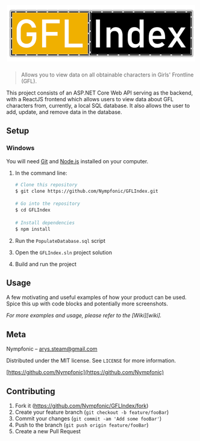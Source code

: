 <h1 align="center">
    <img src="header.png" />
</h1>

> Allows you to view data on all obtainable characters in Girls' Frontline (GFL).

This project consists of an ASP.NET Core Web API serving as the backend, with a ReactJS frontend which allows users to view data about GFL characters from, currently, a local SQL database. It also allows the user to add, update, and remove data in the database.

## Setup

### Windows

You will need [Git](https://git-scm.com) and [Node.js](https://nodejs.org/en/download/) installed on your computer.

1. In the command line:

    ```bash
    # Clone this repository
    $ git clone https://github.com/Nympfonic/GFLIndex.git

    # Go into the repository
    $ cd GFLIndex

    # Install dependencies
    $ npm install
    ```

2. Run the `PopulateDatabase.sql` script

3. Open the `GFLIndex.sln` project solution

4. Build and run the project

## Usage

A few motivating and useful examples of how your product can be used. Spice this up with code blocks and potentially more screenshots.

_For more examples and usage, please refer to the [Wiki][wiki]._

## Meta

Nympfonic – arys.steam@gmail.com

Distributed under the MIT license. See ``LICENSE`` for more information.

[https://github.com/Nympfonic](https://github.com/Nympfonic)

## Contributing

1. Fork it (<https://github.com/Nympfonic/GFLIndex/fork>)
2. Create your feature branch (`git checkout -b feature/fooBar`)
3. Commit your changes (`git commit -am 'Add some fooBar'`)
4. Push to the branch (`git push origin feature/fooBar`)
5. Create a new Pull Request
